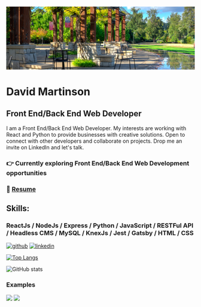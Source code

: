 
![Web and Application Developer](https://github.com/pdxdave/pdxdave/blob/main/github_banner.jpg)

# David Martinson
##  Front End/Back End Web Developer

I am a Front End/Back End Web Developer.  My interests are working with React and Python to provide businesses with creative solutions.  Open to connect with other developers and collaborate on projects.  Drop me an invite on LinkedIn and let's talk.

### 👉 Currently exploring Front End/Back End Web Development opportunities
### 📄 [Resume](https://github.com/pdxdave/resume/blob/main/martinson_resume.pdf)
## Skills:

### ReactJs / NodeJs / Express / Python / JavaScript / RESTFul API / Headless CMS / MySQL / KnexJs / Jest / Gatsby / HTML / CSS 



[<img src='https://cdn.jsdelivr.net/npm/simple-icons@3.0.1/icons/github.svg' alt='github' height='40'>](https://github.com/pdxdave)  [<img src='https://cdn.jsdelivr.net/npm/simple-icons@3.0.1/icons/linkedin.svg' alt='linkedin' height='40'>](https://www.linkedin.com/in/dave-martinson-pdx/)  

[![Top Langs](https://github-readme-stats.vercel.app/api/top-langs/?username=pdxdave)](https://github.com/anuraghazra/github-readme-stats)

![GitHub stats](https://github-readme-stats.vercel.app/api?username=pdxdave&show_icons=true&count_private=true)  


### Examples
<div>
    <img src="https://github.com/pdxdave/pdxdave/blob/main/11music5.gif" width="550"/>
    <img src="https://github.com/pdxdave/pdxdave/blob/main/realestate2.gif" width="550" />
</div>








